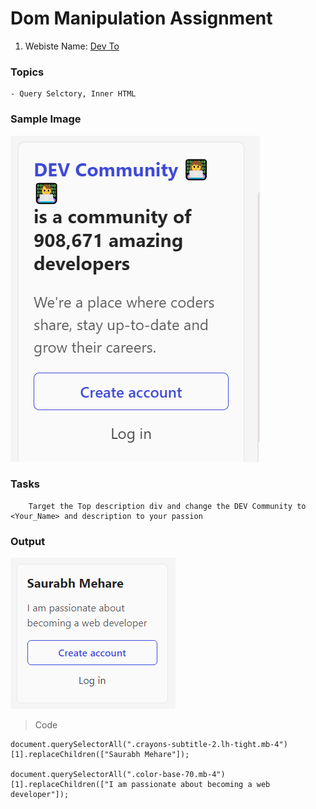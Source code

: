 # Dom Manipulation Assignment

1. Webiste Name: [Dev To](https://dev.to/)

### Topics

    - Query Selctory, Inner HTML

### Sample Image

![Sample One](./Pic1.png)

### Tasks

        Target the Top description div and change the DEV Community to <Your_Name> and description to your passion

### Output

![Output](./Pic2.png)

>Code 

``` 
document.querySelectorAll(".crayons-subtitle-2.lh-tight.mb-4")[1].replaceChildren(["Saurabh Mehare"]);

document.querySelectorAll(".color-base-70.mb-4")[1].replaceChildren(["I am passionate about becoming a web developer"]); 
```